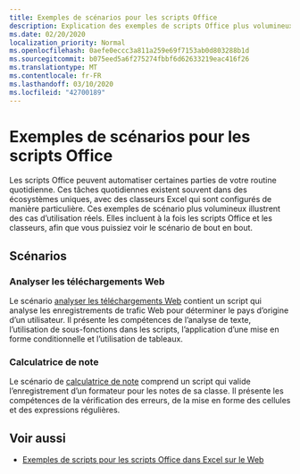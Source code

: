```yaml
---
title: Exemples de scénarios pour les scripts Office
description: Explication des exemples de scripts Office plus volumineux dans Excel sur le Web.
ms.date: 02/20/2020
localization_priority: Normal
ms.openlocfilehash: 0aefe0eccc3a811a259e69f7153ab0d803288b1d
ms.sourcegitcommit: b075eed5a6f275274fbbf6d62633219eac416f26
ms.translationtype: MT
ms.contentlocale: fr-FR
ms.lasthandoff: 03/10/2020
ms.locfileid: "42700189"
---
```

# <a name="sample-scenarios-for-office-scripts"></a>Exemples de scénarios pour les scripts Office

Les scripts Office peuvent automatiser certaines parties de votre routine quotidienne. Ces tâches quotidiennes existent souvent dans des écosystèmes uniques, avec des classeurs Excel qui sont configurés de manière particulière. Ces exemples de scénario plus volumineux illustrent des cas d’utilisation réels. Elles incluent à la fois les scripts Office et les classeurs, afin que vous puissiez voir le scénario de bout en bout.

## <a name="scenarios"></a>Scénarios

### <a name="analyze-web-downloads"></a>Analyser les téléchargements Web

Le scénario [analyser les téléchargements Web](analyze-web-downloads.md) contient un script qui analyse les enregistrements de trafic Web pour déterminer le pays d’origine d’un utilisateur. Il présente les compétences de l’analyse de texte, l’utilisation de sous-fonctions dans les scripts, l’application d’une mise en forme conditionnelle et l’utilisation de tableaux.

### <a name="grade-calculator"></a>Calculatrice de note

Le scénario de [calculatrice de note](grade-calculator.md) comprend un script qui valide l’enregistrement d’un formateur pour les notes de sa classe. Il présente les compétences de la vérification des erreurs, de la mise en forme des cellules et des expressions régulières.

## <a name="see-also"></a>Voir aussi

- [Exemples de scripts pour les scripts Office dans Excel sur le Web](../excel-samples.md)
